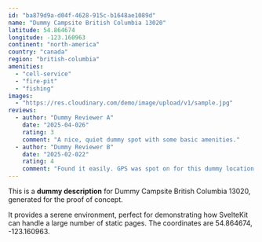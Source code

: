```yaml
---
id: "ba879d9a-d04f-4628-915c-b1648ae1089d"
name: "Dummy Campsite British Columbia 13020"
latitude: 54.864674
longitude: -123.160963
continent: "north-america"
country: "canada"
region: "british-columbia"
amenities:
  - "cell-service"
  - "fire-pit"
  - "fishing"
images:
  - "https://res.cloudinary.com/demo/image/upload/v1/sample.jpg"
reviews:
  - author: "Dummy Reviewer A"
    date: "2025-04-026"
    rating: 3
    comment: "A nice, quiet dummy spot with some basic amenities."
  - author: "Dummy Reviewer B"
    date: "2025-02-022"
    rating: 4
    comment: "Found it easily. GPS was spot on for this dummy location."
---
```


This is a **dummy description** for Dummy Campsite British Columbia 13020, generated for the proof of concept.

It provides a serene environment, perfect for demonstrating how SvelteKit can handle a large number of static pages. The coordinates are 54.864674, -123.160963.
